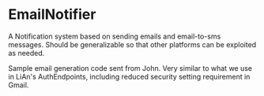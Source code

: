 # EmailNotifier
A Notification system based on sending emails and email-to-sms messages. Should be generalizable so that other platforms can be exploited as needed. 

Sample email generation code sent from John. Very similar to what we use
in LiAn's AuthEndpoints, including reduced security setting requirement
in Gmail.
